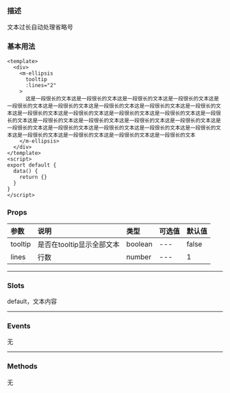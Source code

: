 ### 描述
文本过长自动处理省略号

### 基本用法
```vue
<template>
  <div>  
    <m-ellipsis
      tooltip
      :lines="2"
    >
      这是一段很长的文本这是一段很长的文本这是一段很长的文本这是一段很长的文本这是一段很长的文本这是一段很长的文本这是一段很长的文本这是一段很长的文本这是一段很长的文本这是一段很长的文本这是一段很长的文本这是一段很长的文本这是一段很长的文本这是一段很长的文本这是一段很长的文本这是一段很长的文本这是一段很长的文本这是一段很长的文本这是一段很长的文本这是一段很长的文本这是一段很长的文本这是一段很长的文本这是一段很长的文本这是一段很长的文本这是一段很长的文本这是一段很长的文本这是一段很长的文本
    </m-ellipsis>
  </div>
</template>
<script>
export default {
  data() {
    return {}
  }
}
</script>
```

### Props

| 参数 | 说明 | 类型 | 可选值 | 默认值 |
| :---- | :---- | :---- | :---- | :---- | 
| tooltip | 是否在tooltip显示全部文本 | boolean | --- | false |
| lines | 行数 | number | --- | 1 |

---

### Slots
default，文本内容

---

### Events
无

---

### Methods

无
